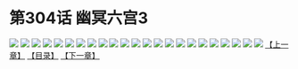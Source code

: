 # 第304话 幽冥六宫3
![](https://s2.baozimh.com/scomic/sanyanxiaotianlu-samanhua/0/303-zjyb/1.jpg)
![](https://s2.baozimh.com/scomic/sanyanxiaotianlu-samanhua/0/303-zjyb/2.jpg)
![](https://s2.baozimh.com/scomic/sanyanxiaotianlu-samanhua/0/303-zjyb/3.jpg)
![](https://s2.baozimh.com/scomic/sanyanxiaotianlu-samanhua/0/303-zjyb/4.jpg)
![](https://s2.baozimh.com/scomic/sanyanxiaotianlu-samanhua/0/303-zjyb/5.jpg)
![](https://s2.baozimh.com/scomic/sanyanxiaotianlu-samanhua/0/303-zjyb/6.jpg)
![](https://s2.baozimh.com/scomic/sanyanxiaotianlu-samanhua/0/303-zjyb/7.jpg)
![](https://s2.baozimh.com/scomic/sanyanxiaotianlu-samanhua/0/303-zjyb/8.jpg)
![](https://s2.baozimh.com/scomic/sanyanxiaotianlu-samanhua/0/303-zjyb/9.jpg)
![](https://s2.baozimh.com/scomic/sanyanxiaotianlu-samanhua/0/303-zjyb/10.jpg)
![](https://s2.baozimh.com/scomic/sanyanxiaotianlu-samanhua/0/303-zjyb/11.jpg)
![](https://s2.baozimh.com/scomic/sanyanxiaotianlu-samanhua/0/303-zjyb/12.jpg)
![](https://s2.baozimh.com/scomic/sanyanxiaotianlu-samanhua/0/303-zjyb/13.jpg)
![](https://s2.baozimh.com/scomic/sanyanxiaotianlu-samanhua/0/303-zjyb/14.jpg)
![](https://s2.baozimh.com/scomic/sanyanxiaotianlu-samanhua/0/303-zjyb/15.jpg)
![](https://s2.baozimh.com/scomic/sanyanxiaotianlu-samanhua/0/303-zjyb/16.jpg)
![](https://s2.baozimh.com/scomic/sanyanxiaotianlu-samanhua/0/303-zjyb/17.jpg)
![](https://s2.baozimh.com/scomic/sanyanxiaotianlu-samanhua/0/303-zjyb/18.jpg)
![](https://s2.baozimh.com/scomic/sanyanxiaotianlu-samanhua/0/303-zjyb/19.jpg)
![](https://s2.baozimh.com/scomic/sanyanxiaotianlu-samanhua/0/303-zjyb/20.jpg)
![](https://s2.baozimh.com/scomic/sanyanxiaotianlu-samanhua/0/303-zjyb/21.jpg)
![](https://s2.baozimh.com/scomic/sanyanxiaotianlu-samanhua/0/303-zjyb/22.jpg)
![](https://s2.baozimh.com/scomic/sanyanxiaotianlu-samanhua/0/303-zjyb/23.jpg)
[【上一章】](./303.md)
[【目录】](./README.md)
[【下一章】](./305.md)
